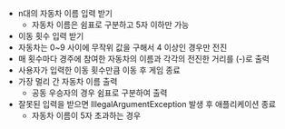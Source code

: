 - n대의 자동차 이름 입력 받기
  - 자동차 이름은 쉼표로 구분하고 5자 이하만 가능
- 이동 횟수 입력 받기
- 자동차는 0~9 사이에 무작위 값을 구해서 4 이상인 경우만 전진
- 매 횟수마다 경주에 참여한 자동차의 이름과 각각의 전진한 거리를 (-)로 출력
- 사용자가 입력한 이동 횟수만큼 이동 후 게임 종료
- 가장 멀리 간 자동차 이름 출력
  - 공동 우승자의 경우 쉼표로 구분하여 출력
- 잘못된 입력을 받으면 IllegalArgumentException 발생 후 애플리케이션 종료
  - 자동차 이름이 5자 초과하는 경우